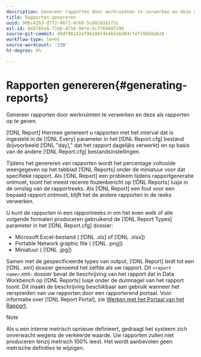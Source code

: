 ```yaml
---
description: Genereer rapporten door werkruimten te verwerken en deze als rapporten op te geven.
title: Rapporten genereren
uuid: 90bc42b3-d7f2-46f2-8c68-5c682d163f3c
exl-id: 8e5765e8-71b6-4716-96fe-5c7f69407295
source-git-commit: d9df90242ef96188f4e4b5e6d04cfef196b0a628
workflow-type: tm+mt
source-wordcount: '238'
ht-degree: 0%

---
```


# Rapporten genereren{#generating-reports}

Genereer rapporten door werkruimten te verwerken en deze als rapporten op te geven.

[!DNL Report] Hiermee genereert u rapporten met het interval dat is ingesteld in de  [!DNL Every] parameter in het  [!DNL Report.cfg] bestand (bijvoorbeeld  [!DNL "day],&quot; dat het rapport dagelijks verwerkt) en op basis van de andere  [!DNL Report.cfg] bestandsinstellingen.

Tijdens het genereren van rapporten wordt het percentage voltooide weergegeven op het tabblad [!DNL Reports] onder de miniatuur voor dat specifieke rapport. Als [!DNL Report] een probleem tijdens rapportgeneratie ontmoet, toont het meest recente foutenbericht op [!DNL Reports] lusje in de omslag van de rapportreeks. Als [!DNL Report] een fout voor een bepaald rapport ontmoet, blijft het de andere rapporten in de reeks verwerken.

U kunt de rapporten in een rapportreeks in om het even welk of alle volgende formaten produceren gebruikend de [!DNL Report Types] parameter in het [!DNL Report.cfg] dossier:

* Microsoft Excel-bestand ( [!DNL .xls] of [!DNL .xlsx])
* Portable Network graphic file ( [!DNL .png])
* Miniatuur ( [!DNL .jpg])

Samen met de gespecificeerde types van output, [!DNL Report] leidt tot een [!DNL .xml] dossier genoemd het zelfde als uw rapport. Dit *`<report name>`*.xml- dossier bevat de beschrijving van het rapport dat in Data Workbench op [!DNL Reports] lusje onder de duimnagel van het rapport toont. Dit maakt de beschrijving beschikbaar aan gebruik wanneer het verspreiden van uw rapporten door een rapporterend portaal. Voor informatie over [!DNL Report Portal], zie [Werken met het Portaal van het Rapport](../../home/c-rpt-oview/c-rpt-portal/c-rpt-portal.md#concept-f692210cad494c00865dbf325eb5ed35).

>[!NOTE]
>
>Als u een interne metrisch opnieuw definieert, gedraagt het systeem zich onverwacht wegens de verkeerde waarde. Uw rapporten zullen niet produceren tenzij metrisch 100% leest. Het wordt aanbevolen geen metrische definities te wijzigen.
